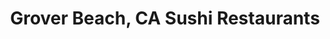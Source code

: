 ---
layout: city
title: Grover Beach, CA Sushi Restaurants
permalink: /california/grover-beach/
stateAbbr: CA
stateName: California
cityName: Grover Beach
---